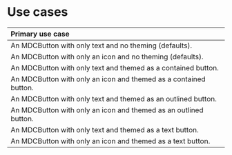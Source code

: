 # Use cases

| Primary use case |
|:-----------------|
| An MDCButton with only text and no theming (defaults). |
| An MDCButton with only an icon and no theming (defaults). |
| An MDCButton with only text and themed as a contained button. |
| An MDCButton with only an icon and themed as a contained button. |
| An MDCButton with only text and themed as an outlined button. |
| An MDCButton with only an icon and themed as an outlined button. |
| An MDCButton with only text and themed as a text button. |
| An MDCButton with only an icon and themed as a text button. |
